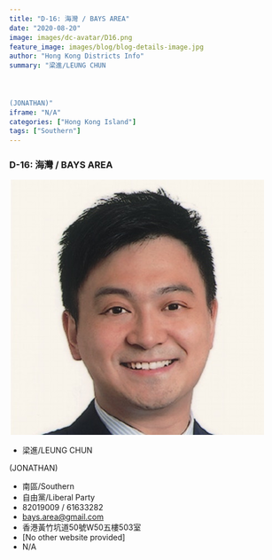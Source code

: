 ```yaml
---
title: "D-16: 海灣 / BAYS AREA"
date: "2020-08-20"
image: images/dc-avatar/D16.png
feature_image: images/blog/blog-details-image.jpg
author: "Hong Kong Districts Info"
summary: "梁進/LEUNG CHUN



(JONATHAN)"
iframe: "N/A"
categories: ["Hong Kong Island"]
tags: ["Southern"]
---
```


### D-16: 海灣 / BAYS AREA  
![](/images/dc-avatar/D16.png)  

 - 梁進/LEUNG CHUN



(JONATHAN)  
 - 南區/Southern  
 - 自由黨/Liberal Party  
 - 82019009 / 61633282  
 - bays.area@gmail.com  
 - 香港黃竹坑道50號W50五樓503室  
 - [No other website provided]  
 - N/A
